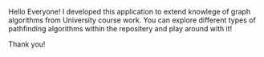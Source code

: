 Hello Everyone!
I developed this application to extend knowlege of graph algorithms from University course work.
You can explore different types of pathfinding algorithms within the
repositery and play around with it!

Thank you!
